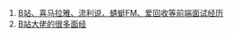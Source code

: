 1. [B站、喜马拉雅、流利说、蜻蜓FM、爱回收等前端面试经历](https://www.javascriptc.com/2774.html)
2. [B站大佬的很多面经](https://www.ershicimi.com/p/01b2144418bc9ad00988a878e6c3a2e8)
